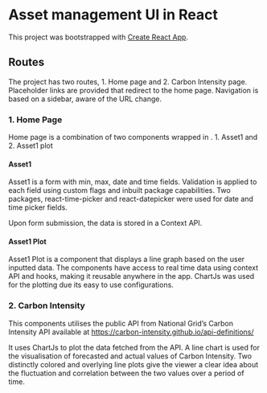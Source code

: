 # Asset management UI in React

This project was bootstrapped with [Create React App](https://github.com/facebook/create-react-app).

## Routes

The project has two routes, 1. Home page and 2. Carbon Intensity page. Placeholder links are provided that redirect to the home page. Navigation is based on a sidebar, aware of the URL change.

### 1. Home Page

Home page is a combination of two components wrapped in <Fragment>. 1. Asset1 and 2. Asset1 plot 


#### Asset1 

  Asset1 is a form with min, max, date and time fields. Validation is applied to each field using custom flags and inbuilt package capabilities. Two packages, react-time-picker and react-datepicker were used for date and time picker fields. 
  
  Upon form submission, the data is stored in a Context API. 
  
#### Asset1 Plot
  
  Asset1 Plot is a component that displays a line graph based on the user inputted data. The components have access to real time data using context API and hooks, making it reusable anywhere in the app. ChartJs was used for the plotting due its easy to use configurations. 

  
### 2. Carbon Intensity
  
This components utilises the public API from National Grid’s Carbon Intensity API available at https://carbon-intensity.github.io/api-definitions/

  It uses ChartJs to plot the data fetched from the API. A line chart is used for the visualisation of forecasted and actual values of Carbon Intensity. Two distinctly colored and overlying line plots give the viewer a clear idea about the fluctuation and correlation between the two values over a period of time. 

